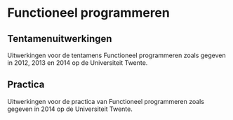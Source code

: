 Functioneel programmeren
========================

Tentamenuitwerkingen
--------------------

Uitwerkingen voor de tentamens Functioneel programmeren zoals gegeven in 2012, 2013 en 2014 op de Universiteit Twente.

Practica
--------

Uitwerkingen voor de practica van Functioneel programmeren zoals gegeven in 2014 op de Universiteit Twente.
